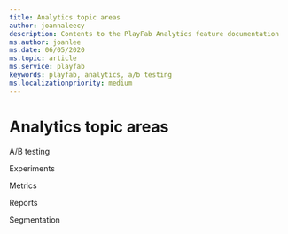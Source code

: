 ```yaml
---
title: Analytics topic areas
author: joannaleecy
description: Contents to the PlayFab Analytics feature documentation
ms.author: joanlee
ms.date: 06/05/2020
ms.topic: article
ms.service: playfab
keywords: playfab, analytics, a/b testing
ms.localizationpriority: medium
---
```


# Analytics topic areas

A/B testing

Experiments

Metrics

Reports

Segmentation